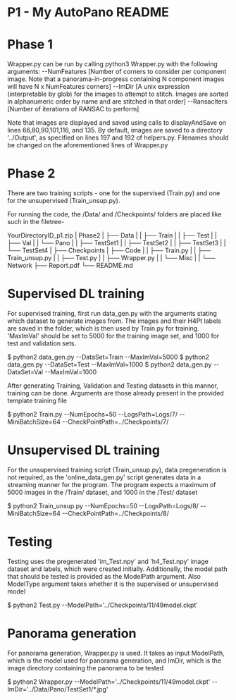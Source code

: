 P1 - My AutoPano README
==================

Phase 1
=======

Wrapper.py can be run by calling python3 Wrapper.py with the following arguments:
	--NumFeatures [Number of corners to consider per component image. Note that a panorama-in-progress containing N component images will have N x NumFeatures corners]
	--ImDir [A unix expression (interpretable by glob) for the images to attempt to stitch. Images are sorted in alphanumeric order by name and are stitched in that order]
	--RansacIters [Number of iterations of RANSAC to perform]

Note that images are displayed and saved using calls to displayAndSave on lines 66,80,90,101,116, and 135. By default, images are saved to a directory '../Output', as specified on lines 197 and 192 of helpers.py. Filenames should be changed on the aforementioned lines of Wrapper.py


Phase 2
=======
There are two training scripts - one for the supervised (Train.py) and one for the unsupervised (Train_unsup.py). 

For running the code, the /Data/ and /Checkpoints/ folders are placed like such in the filetree-

YourDirectoryID_p1.zip
|   Phase2
|   ├── Data
|   |   ├── Train
|   |   ├── Test
|   |   ├── Val
|   |   └── Pano
|   |       ├── TestSet1
|   |       ├── TestSet2
|   |       ├── TestSet3
|   |       └── TestSet4
|   ├── Checkpoints
|   ├── Code
|   |   ├── Train.py
|   |   ├── Train_unsup.py
|   |   ├── Test.py
|   |   ├── Wrapper.py
|   |   └── Misc
|   |   └── Network
├── Report.pdf
└── README.md


Supervised DL training
======================
For supervised training, first run data_gen.py with the arguments stating which dataset to generate images from. The images and their H4Pt labels are saved in the folder, which is then used by Train.py for training. 'MaxImVal' should be set to 5000 for the training image set, and 1000 for test and validation sets.

$ python2 data_gen.py --DataSet=Train --MaxImVal=5000
$ python2 data_gen.py --DataSet=Test --MaxImVal=1000
$ python2 data_gen.py --DataSet=Val --MaxImVal=1000

After generating Training, Validation and Testing datasets in this manner, training can be done. Arguments are those already present in the provided template training file

$ python2 Train.py --NumEpochs=50 --LogsPath=Logs/7/ --MiniBatchSize=64 --CheckPointPath=../Checkpoints/7/


Unsupervised DL training
========================
For the unsupervised training script (Train_unsup.py), data pregeneration is not required, as the 'online_data_gen.py' script generates data in a streaming manner for the program. The program expects a maximum of 5000 images in the /Train/ dataset, and 1000 in the /Test/ dataset 

$ python2 Train_unsup.py --NumEpochs=50 --LogsPath=Logs/8/ --MiniBatchSize=64 --CheckPointPath=../Checkpoints/8/


Testing
=======
Testing uses the pregenerated 'im_Test.npy' and 'h4_Test.npy' image dataset and labels, which were created initially. Additionally, the model path that should be tested is provided as the ModelPath argument. Also ModelType argument takes whether it is the supervised or unsupervised model

$ python2 Test.py --ModelPath='../Checkpoints/11/49model.ckpt'


Panorama generation
===================
For panorama generation, Wrapper.py is used. It takes as input ModelPath, which is the model used for panorama generation, and ImDir, which is the image directory containing the panorama to be tested

$ python2 Wrapper.py --ModelPath='../Checkpoints/11/49model.ckpt' --ImDir='../Data/Pano/TestSet1/*.jpg'


